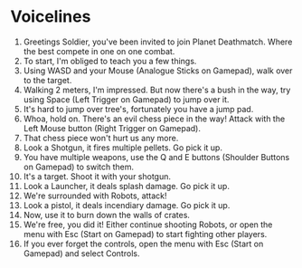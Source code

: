 Voicelines
==========

 1. Greetings Soldier, you've been invited to join Planet Deathmatch. Where the best compete in one on one combat.
 2. To start, I'm obliged to teach you a few things.
 3. Using WASD and your Mouse (Analogue Sticks on Gamepad), walk over to the target.
 4. Walking 2 meters, I'm impressed. But now there's a bush in the way, try using Space (Left Trigger on Gamepad) to jump over it.
 5. It's hard to jump over tree's, fortunately you have a jump pad.
 6. Whoa, hold on. There's an evil chess piece in the way! Attack with the Left Mouse button (Right Trigger on Gamepad). 
 7. That chess piece won't hurt us any more.
 8. Look a Shotgun, it fires multiple pellets. Go pick it up. 
 9. You have multiple weapons, use the Q and E buttons (Shoulder Buttons on Gamepad) to switch them.
10. It's a target. Shoot it with your shotgun.
11. Look a Launcher, it deals splash damage. Go pick it up.
12. We're surrounded with Robots, attack!
13. Look a pistol, it deals incendiary damage. Go pick it up.
14. Now, use it to burn down the walls of crates.
15. We're free, you did it! Either continue shooting Robots, or open the menu with Esc (Start on Gamepad) to start fighting other players.
16. If you ever forget the controls, open the menu with Esc (Start on Gamepad) and select Controls.
